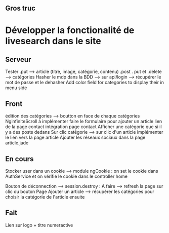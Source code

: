 ## Gros truc

# Développer la fonctionalité de livesearch dans le site


## Serveur

Tester .put --> article (titre, image, catégorie, contenu)
.post . put et .delete --> catégories 
Hasher le mdp dans la BDD --> sur api/login --> récupérer le mot de passe et le dehasher
Add color field for categories to display their in menu side

## Front

édition des catégories --> boutton en face de chaque catégories 
NginfiniteScroll à implémenter
faire le formulaire pour ajouter un article
lien de la page contact
intégration page contact
Afficher une catégorie que si il y a des posts dedans
Sur clic catégorie --> sur clic d'un article implémenter le lien vers la page article
Ajouter les réseaux sociaux dans la page article.jade


## En cours

Stocker user dans un cookie
	--> module ngCookie : on set le cookie dans AuthService et on vérifie le cookie dans le controller home

Bouton de déconnection --> session.destroy : A faire --> refresh la page sur clic du bouton
Page Ajouter un article --> récupérer les catégories pour choisir la catégorie de l'article ensuite

## Fait

Lien sur logo + titre numeractive